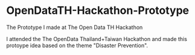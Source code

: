 # OpenDataTH-Hackathon-Prototype
The Prototype I made at The Open Data TH Hackathon 

I attended the The OpenData Thailand+Taiwan Hackathon and made this protoype idea based on the theme "Disaster Prevention".
